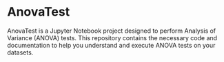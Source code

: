 # AnovaTest
AnovaTest is a Jupyter Notebook project designed to perform Analysis of Variance (ANOVA) tests. This repository contains the necessary code and documentation to help you understand and execute ANOVA tests on your datasets.
